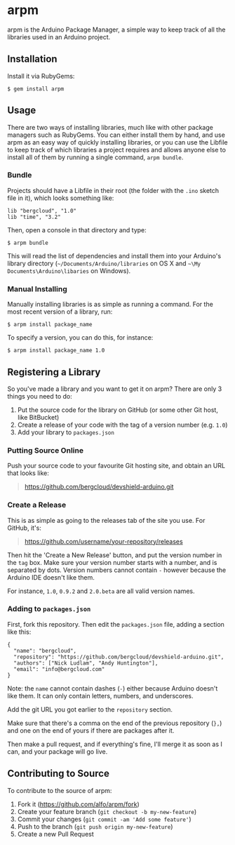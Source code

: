 # arpm

arpm is the Arduino Package Manager, a simple way to keep track of all the libraries used in an Arduino project.

## Installation

Install it via RubyGems:

    $ gem install arpm

## Usage

There are two ways of installing libraries, much like with other package managers such as RubyGems. You can either install them by hand, and use arpm as an easy way of quickly installing libraries, or you can use the Libfile to keep track of which libraries a project requires and allows anyone else to install all of them by running a single command, `arpm bundle`.

### Bundle

Projects should have a Libfile in their root (the folder with the `.ino` sketch file in it), which looks something like:

```
lib "bergcloud", "1.0"
lib "time", "3.2"
```

Then, open a console in that directory and type:

    $ arpm bundle

This will read the list of dependencies and install them into your Arduino's library directory (`~/Documents/Arduino/libraries` on OS X and `~\My Documents\Arduino\libaries` on Windows).

### Manual Installing

Manually installing libraries is as simple as running a command. For the most recent version of a library, run:

    $ arpm install package_name

To specify a version, you can do this, for instance:

    $ arpm install package_name 1.0

## Registering a Library

So you've made a library and you want to get it on arpm? There are only 3 things you need to do:

1. Put the source code for the library on GitHub (or some other Git host, like BitBucket)
2. Create a release of your code with the tag of a version number (e.g. `1.0`)
3. Add your library to `packages.json`

### Putting Source Online

Push your source code to your favourite Git hosting site, and obtain an URL that looks like:

> https://github.com/bergcloud/devshield-arduino.git

### Create a Release

This is as simple as going to the releases tab of the site you use. For GitHub, it's:

> https://github.com/username/your-repository/releases

Then hit the 'Create a New Release' button, and put the version number in the `tag` box. Make sure your version number starts with a number, and is separated by dots. Version numbers cannot contain `-` however because the Arduino IDE doesn't like them.

For instance, `1.0`, `0.9.2` and `2.0.beta` are all valid version names.

### Adding to `packages.json`

First, fork this repository. Then edit the `packages.json` file, adding a section like this:

```
{
  "name": "bergcloud",
  "repository": "https://github.com/bergcloud/devshield-arduino.git",
  "authors": ["Nick Ludlam", "Andy Huntington"],
  "email": "info@bergcloud.com"
}
```
Note: the `name` cannot contain dashes (`-`) either because Arduino doesn't like them. It can only contain letters, numbers, and underscores.

Add the git URL you got earlier to the `repository` section.

Make sure that there's a comma on the end of the previous repository (`},`) and one on the end of yours if there are packages after it.

Then make a pull request, and if everything's fine, I'll merge it as soon as I can, and your package will go live.

## Contributing to Source

To contribute to the source of arpm:

1. Fork it (https://github.com/alfo/arpm/fork)
2. Create your feature branch (`git checkout -b my-new-feature`)
3. Commit your changes (`git commit -am 'Add some feature'`)
4. Push to the branch (`git push origin my-new-feature`)
5. Create a new Pull Request
